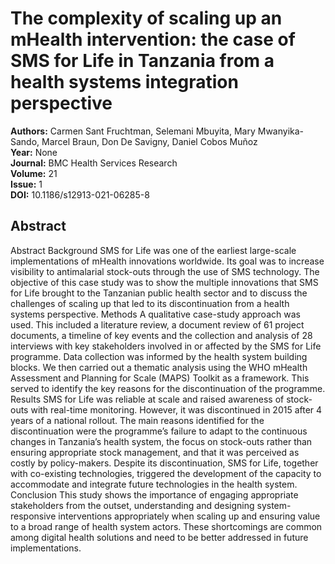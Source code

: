 # The complexity of scaling up an mHealth intervention: the case of SMS for Life in Tanzania from a health systems integration perspective

**Authors:** Carmen Sant Fruchtman, Selemani Mbuyita, Mary Mwanyika-Sando, Marcel Braun, Don De Savigny, Daniel Cobos Muñoz  
**Year:** None  
**Journal:** BMC Health Services Research  
**Volume:** 21  
**Issue:** 1  
**DOI:** 10.1186/s12913-021-06285-8  

## Abstract
Abstract                Background                SMS for Life was one of the earliest large-scale implementations of mHealth innovations worldwide. Its goal was to increase visibility to antimalarial stock-outs through the use of SMS technology. The objective of this case study was to show the multiple innovations that SMS for Life brought to the Tanzanian public health sector and to discuss the challenges of scaling up that led to its discontinuation from a health systems perspective.                              Methods                A qualitative case-study approach was used. This included a literature review, a document review of 61 project documents, a timeline of key events and the collection and analysis of 28 interviews with key stakeholders involved in or affected by the SMS for Life programme. Data collection was informed by the health system building blocks. We then carried out a thematic analysis using the WHO mHealth Assessment and Planning for Scale (MAPS) Toolkit as a framework. This served to identify the key reasons for the discontinuation of the programme.                              Results                SMS for Life was reliable at scale and raised awareness of stock-outs with real-time monitoring. However, it was discontinued in 2015 after 4 years of a national rollout. The main reasons identified for the discontinuation were the programme’s failure to adapt to the continuous changes in Tanzania’s health system, the focus on stock-outs rather than ensuring appropriate stock management, and that it was perceived as costly by policy-makers.                Despite its discontinuation, SMS for Life, together with co-existing technologies, triggered the development of the capacity to accommodate and integrate future technologies in the health system.                              Conclusion                This study shows the importance of engaging appropriate stakeholders from the outset, understanding and designing system-responsive interventions appropriately when scaling up and ensuring value to a broad range of health system actors. These shortcomings are common among digital health solutions and need to be better addressed in future implementations.

